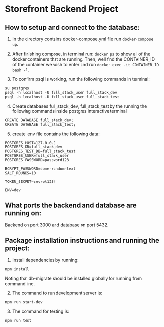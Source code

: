 # Storefront Backend Project

## How to setup and connect to the database:

1. In the directory contains docker-compose.yml file run `docker-compose up`.

2. After finishing compose, in terminal run: `docker ps` to show all of the docker containers that are running. Then, well find the CONTAINER_ID of the container we wish to enter and run `docker exec -it CONTAINER_ID bash -l`.

3. To confirm psql is working, run the following commands in terminal:

```
su postgres
psql -h localhost -U full_stack_user full_stack_dev
psql -h localhost -U full_stack_user full_stack_test
```

4. Create databases full_stack_dev, full_stack_test by the running the following commands inside postgres interactive terminal

```
CREATE DATABASE full_stack_dev;
CREATE DATABASE full_stack_test;
```

5. create .env file contains the following data:

```
POSTGRES_HOST=127.0.0.1
POSTGRES_DB=full_stack_dev
POSTGRES_TEST_DB=full_stack_test
POSTGRES_USER=full_stack_user
POSTGRES_PASSWORD=password123

BCRYPT_PASSWORD=some-random-text
SALT_ROUNDS=10

TOKEN_SECRET=secret123!

ENV=dev
```

## 	What ports the backend and database are running on:

Backend on port 3000 and database on port 5432.

## 	Package installation instructions and running the project:

1. Install dependencies by running:

```
npm install
```

Noting that db-migrate should be installed globally for running from command line.

2. The command to run development server is:

```
npm run start-dev
```

3. The command for testing is:

```
npm run test
```